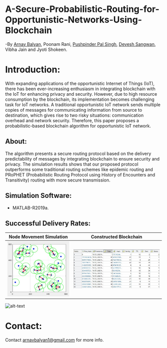 # A-Secure-Probabilistic-Routing-for-Opportunistic-Networks-Using-Blockchain
-By [Arnav Balyan](https://github.com/ArnavBalyan), Poonam Rani, [Pushpinder Pal Singh](https://github.com/pushpinderpalsingh), [Devesh Sangwan](https://github.com/deveshsangwan), Vibha Jain and Jyoti Shokeen.
# Introduction:
With expanding applications of the opportunistic Internet of Things (IoT), there has been ever-increasing enthusiasm
in integrating blockchain with the IoT for enhancing privacy
and security. However, due to high resource consumption by
the blockchain, its implementation becomes challenging task for
IoT networks. A traditional opportunistic IoT network sends
multiple copies of messages for communicating information from
source to destination, which gives rise to two risky situations:
communication overhead and network security. Therefore, this
paper proposes a probabilistic-based blockchain algorithm for
opportunistic IoT network. 
## About:
The algorithm presents a secure
routing protocol based on the delivery predictability of messages
by integrating blockchain to ensure security and privacy. The
simulation results shows that our proposed protocol outperforms
some traditional routing schemes like epidemic routing and
PRoPHET (Probabilistic Routing Protocol using History of Encounters and Transitivity) routing with more secure transmission.
## Simulation Software:
 * MATLAB-R2019a.
## Successful Delivery Rates:
Node Movement Simulation             |  Constructed Blockchain
:-------------------------:|:-------------------------:
![alt text](https://github.com/ArnavBalyan/A-Secure-Probabilistic-Routing-for-Opportunistic-Networks-Using-Blockchain/blob/master/results/Capture11.JPG)  |  ![alt text](https://github.com/ArnavBalyan/A-Secure-Probabilistic-Routing-for-Opportunistic-Networks-Using-Blockchain/blob/master/results/Capture12.JPG)
![alt-text](https://github.com/ArnavBalyan/A-Secure-Probabilistic-Routing-for-Opportunistic-Networks-Using-Blockchain/blob/master/results/gif/sim1.gif)
# Contact:
Contact [arnavbalyan1@gmail.com](mailto:arnavbalyan1@gmail.com) for more info.
